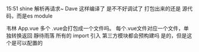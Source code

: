 15:51
shine
解析再请求~ 
Dave
这样编译了 是不不好调试了 
打包出来的还是 源代码，而是es module

韦林
App.vue 多个 .vue会打包成一个文件吗。 
每个.vue文件对应一个文件，单独转换返回
靜待雨落
所有的  import 引入 第三方模块都会预构建吗 
是的，但是这个是可以配置的
